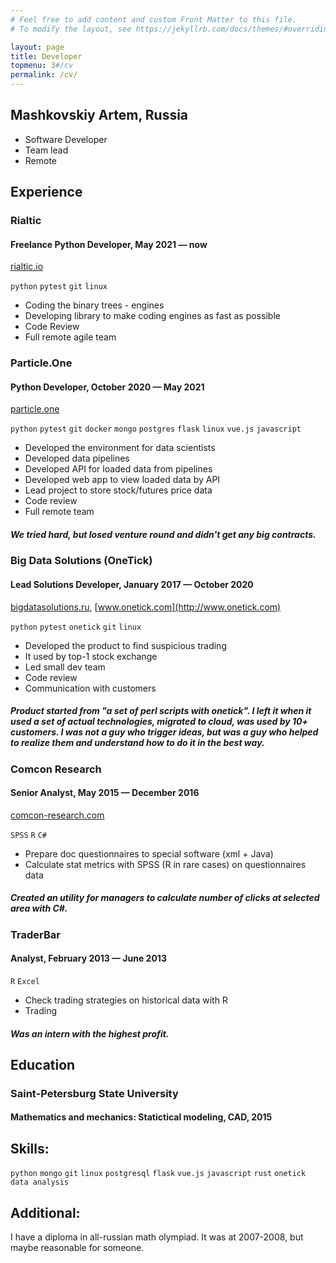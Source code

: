 ```yaml
---
# Feel free to add content and custom Front Matter to this file.
# To modify the layout, see https://jekyllrb.com/docs/themes/#overriding-theme-defaults

layout: page
title: Developer
topmenu: 3#/cv
permalink: /cv/
---
```

## Mashkovskiy Artem, Russia

* Software Developer
* Team lead
* Remote

## Experience

### Rialtic
#### Freelance Python Developer, May 2021 — now
[rialtic.io](https://rialtic.io/)

`python` `pytest` `git` `linux`

* Coding the binary trees - engines
* Developing library to make coding engines as fast as possible
* Code Review
* Full remote agile team

### Particle.One
#### Python Developer, October 2020 — May 2021
[particle.one](http://particle.one)

`python` `pytest` `git` `docker` `mongo` `postgres` `flask` `linux` `vue.js` `javascript`

* Developed the environment for data scientists
* Developed data pipelines
* Developed API for loaded data from pipelines
* Developed web app to view loaded data by API
* Lead project to store stock/futures price data
* Code review
* Full remote team

##### We tried hard, but losed venture round and didn't get any big contracts.

### Big Data Solutions (OneTick)
#### Lead Solutions Developer, January 2017 — October 2020
[bigdatasolutions.ru](http://bigdatasolutions.ru), [www.onetick.com](http://www.onetick.com)

`python` `pytest` `onetick` `git` `linux`

* Developed the product to find suspicious trading
* It used by top-1 stock exchange
* Led small dev team
* Code review
* Communication with customers

##### Product started from "a set of perl scripts with onetick". I left it when it used a set of actual technologies, migrated to cloud, was used by 10+ customers. I was not a guy who trigger ideas, but was a guy who helped to realize them and understand how to do it in the best way.

### Comcon Research
#### Senior Analyst, May 2015 — December 2016
[comcon-research.com](http://comcon-research.com)

`SPSS` `R` `C#`

* Prepare doc questionnaires to special software (xml + Java)
* Calculate stat metrics with SPSS (R in rare cases) on questionnaires data

##### Created an utility for managers to calculate number of clicks at selected area with C\#.

### TraderBar
#### Analyst, February 2013 — June 2013

`R` `Excel`

* Check trading strategies on historical data with R
* Trading

##### Was an intern with the highest profit.

## Education

### Saint-Petersburg State University
#### Mathematics and mechanics: Statictical modeling, CAD, 2015

## Skills:
`python` `mongo` `git` `linux` `postgresql` `flask` `vue.js` `javascript` `rust` `onetick` `data analysis`

## Additional:
I have a diploma in all-russian math olympiad. It was at 2007-2008, but maybe reasonable for 
someone.
